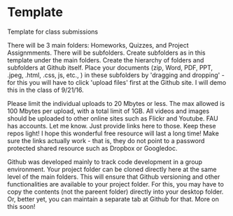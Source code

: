 # Template
Template  for class submissions

There will be 3 main folders: Homeworks, Quizzes, and Project Assignmments. There  will be subfolders. Create subfolders as in  this template
under the main folders. Create the hierarchy of folders and subfolders at Github itself.  Place your documents (zip, Word, PDF, PPT, .jpeg, .html, .css, js, etc., ) in these subfolders by 'dragging and dropping' - for this you will have to click 'upload files' first at the Github site.  I will demo this in the class of 9/21/16.  

Please limit the individual uploads to 20 Mbytes or less. The max allowed is 100 Mbytes per upload, with a total limit of 1GB. All videos and images should be uploaded to other online sites such as Flickr and Youtube. FAU has accounts. Let me know. Just provide links here to those. Keep these repos light! I hope this wonderful free resource will last a long time! Make sure the links actually work - that is, they do not point to a password protected shared resource such as Dropbox or Googledoc. 

Github was developed mainly to track code  development in a group environment. Your project folder can be cloned directly here at the same level of the main folders. This will ensure that Github versioning and other functionalities are available to your project folder. For this,
you may have to copy the contents (not the pareent folder) directly into your desktop folder. Or, better  yet, you  can  maintain a separate tab at Github for that. More on this soon!
